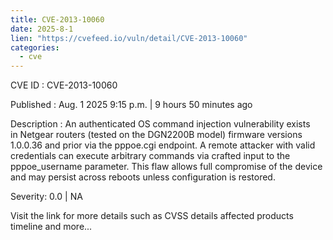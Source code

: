 ```yaml
--- 
title: CVE-2013-10060
date: 2025-8-1
lien: "https://cvefeed.io/vuln/detail/CVE-2013-10060"
categories:
  - cve
---
```


CVE ID : CVE-2013-10060

Published :  Aug. 1
2025
9:15 p.m. | 9 hours
50 minutes ago

Description : An authenticated OS command injection vulnerability exists in Netgear routers (tested on the DGN2200B model) firmware versions 1.0.0.36 and prior via the pppoe.cgi endpoint. A remote attacker with valid credentials can execute arbitrary commands via crafted input to the pppoe_username parameter. This flaw allows full compromise of the device and may persist across reboots unless configuration is restored.

Severity: 0.0 | NA

Visit the link for more details
such as CVSS details
affected products
timeline
and more...
